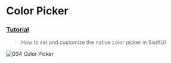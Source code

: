 # Color Picker
 ### [Tutorial](https://designcode.io/swiftui-handbook-color-picker)
> How to set and customize the native color picker in SwiftUI

![034  Color Picker](https://github.com/mrgsdev/DesignCode/assets/157994617/7d146e72-098c-476d-8ba4-5945eb8f6f68)
 